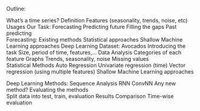 Outline:


What’s a time series?
	Definition
    Features (seasonality, trends, noise, etc)
    Usages
		Our Task: Forecasting
			Predicting future
			Filling the gaps
			Past predicting			
Forecasting:
	Existing methods
	    Statistical approaches
	    Shallow Machine Learning approaches
	    Deep Learning
Dataset: Avocados
	Introducing the task
	Size, period of time, features,...
	Data Analysis
		Categories of each feature
		Graphs
		Trends, seasonality, noise
		Missing values	
Statistical Methods
	Auto Regression
		Univariate regression (time)
		Vector regression (using multiple features)
Shallow Machine Learning approaches
	
Deep Learning Methods: Sequence Analysis
	RNN
	ConvNN
	Any new method?
Evaluating the methods	
	Split data into test, train, evaluation
	Results
	Comparison
	Time-wise evaluation
